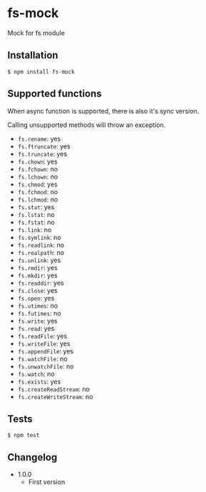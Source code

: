 # fs-mock

Mock for fs module

## Installation

```
$ npm install fs-mock
```

## Supported functions

When async function is supported, there is also it's sync version.

Calling unsupported methods will throw an exception.

* `fs.rename`: yes
* `fs.ftruncate`: yes
* `fs.truncate`: yes
* `fs.chown`: yes
* `fs.fchown`: no
* `fs.lchown`: no
* `fs.chmod`: yes
* `fs.fchmod`: no
* `fs.lchmod`: no
* `fs.stat`: yes
* `fs.lstat`: no
* `fs.fstat`: no
* `fs.link`: no
* `fs.symlink`: no
* `fs.readlink`: no
* `fs.realpath`: no
* `fs.unlink`: yes
* `fs.rmdir`: yes
* `fs.mkdir`: yes
* `fs.readdir`: yes
* `fs.close`: yes
* `fs.open`: yes
* `fs.utimes`: no
* `fs.futimes`: no
* `fs.write`: yes
* `fs.read`: yes
* `fs.readFile`: yes
* `fs.writeFile`: yes
* `fs.appendFile`: yes
* `fs.watchFile`: no
* `fs.unwatchFile`: no
* `fs.watch`: no
* `fs.exists`: yes
* `fs.createReadStream`: no
* `fs.createWriteStream`: no

## Tests

```
$ npm test
```

## Changelog

* 1.0.0
	+ First version